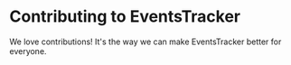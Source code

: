 # Contributing to EventsTracker

We love contributions! It's the way we can make EventsTracker better for everyone.
